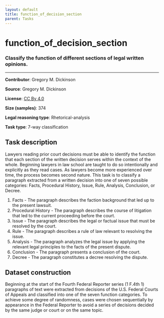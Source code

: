 ```yaml
---
layout: default
title: function_of_decision_section
parent: Tasks
---
```

# function_of_decision_section 

### Classify the function of different sections of legal written opinions.
---

**Contributor**: Gregory M. Dickinson

**Source**: Gregory M. Dickinson

**License**: [CC By 4.0](https://creativecommons.org/licenses/by/4.0/)

**Size (samples)**: 374

**Legal reasoning type**: Rhetorical-analysis

**Task type**: 7-way classification

## Task description

Lawyers reading prior court decisions must be able to identify the function that each section of the written decision serves within the context of the whole. Beginning lawyers in law school are taught to do so intentionally and explicitly as they read cases. As lawyers become more experienced over time, the process becomes second nature. This task is to classify a paragraph extracted from a written decision into one of seven possible categories: Facts, Procedural History, Issue, Rule, Analysis, Conclusion, or Decree.

1. Facts - The paragraph describes the faction background that led up to the present lawsuit.
2. Procedural History - The paragraph describes the course of litigation that led to the current proceeding before the court.
3. Issue - The paragraph describes the legal or factual issue that must be resolved by the court.
4. Rule - The paragraph describes a rule of law relevant to resolving the issue.
5. Analysis - The paragraph analyzes the legal issue by applying the relevant legal principles to the facts of the present dispute.
6. Conclusion - The paragraph presents a conclusion of the court.
7. Decree - The paragraph constitutes a decree resolving the dispute.

## Dataset construction

Beginning at the start of the Fourth Federal Reporter series (1 F.4th 1) paragraphs of text were extracted from decisions of the U.S. Federal Courts of Appeals and classified into one of the seven function categories. To achieve some degree of randomness, cases were chosen sequentially by appearance in the Federal Reporter to avoid a series of decisions decided by the same judge or court or on the same topic.



